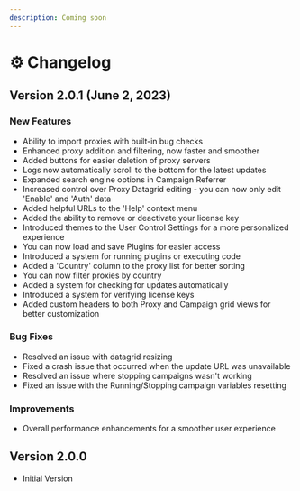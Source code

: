 ```yaml
---
description: Coming soon
---
```


# ⚙ Changelog

## Version 2.0.1 (June 2, 2023)

### New Features
- Ability to import proxies with built-in bug checks
- Enhanced proxy addition and filtering, now faster and smoother
- Added buttons for easier deletion of proxy servers
- Logs now automatically scroll to the bottom for the latest updates
- Expanded search engine options in Campaign Referrer
- Increased control over Proxy Datagrid editing - you can now only edit 'Enable' and 'Auth' data
- Added helpful URLs to the 'Help' context menu
- Added the ability to remove or deactivate your license key
- Introduced themes to the User Control Settings for a more personalized experience
- You can now load and save Plugins for easier access
- Introduced a system for running plugins or executing code
- Added a 'Country' column to the proxy list for better sorting
- You can now filter proxies by country
- Added a system for checking for updates automatically
- Introduced a system for verifying license keys
- Added custom headers to both Proxy and Campaign grid views for better customization

### Bug Fixes
- Resolved an issue with datagrid resizing
- Fixed a crash issue that occurred when the update URL was unavailable
- Resolved an issue where stopping campaigns wasn't working
- Fixed an issue with the Running/Stopping campaign variables resetting

### Improvements
- Overall performance enhancements for a smoother user experience

## Version 2.0.0
- Initial Version
